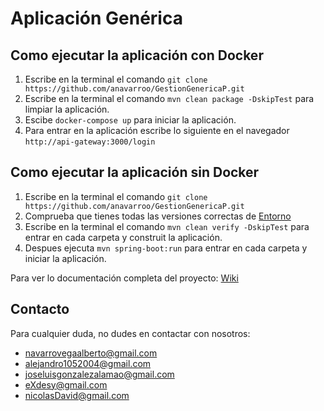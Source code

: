 # Aplicación Genérica

## Como ejecutar la aplicación con Docker

1. Escribe en la terminal el comando `git clone https://github.com/anavarroo/GestionGenericaP.git`
2. Escribe en la terminal el comando `mvn clean package -DskipTest` para limpiar la aplicación.
3. Escibe `docker-compose up` para iniciar la aplicación.
4. Para entrar en la aplicación escribe lo siguiente en el navegador `http://api-gateway:3000/login`

## Como ejecutar la aplicación sin Docker

1. Escribe en la terminal el comando `git clone https://github.com/anavarroo/GestionGenericaP.git`
2. Comprueba que tienes todas las versiones correctas de [Entorno](https://github.com/anavarroo/GestionGenericaP/wiki/Punto-de-vista-Tecnico#--requisitos-del-sistema)
3. Escribe en la terminal el comando `mvn clean verify -DskipTest` para entrar en cada carpeta y construit la aplicación.
4. Despues ejecuta `mvn spring-boot:run` para entrar en cada carpeta y iniciar la aplicación.

Para ver lo documentación completa del proyecto: [Wiki](https://github.com/anavarroo/GestionGenericaP/wiki)

## Contacto

Para cualquier duda, no dudes en contactar con nosotros:
  - navarrovegaalberto@gmail.com
  - alejandro1052004@gmail.com
  - joseluisgonzalezalamao@gmail.com
  - eXdesy@gmail.com
  - nicolasDavid@gmail.com


    
